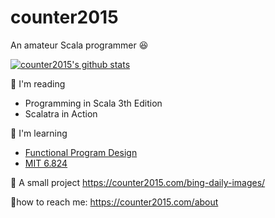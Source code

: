 # counter2015
An amateur Scala programmer :satisfied:

[![counter2015's github stats](https://github-readme-stats.vercel.app/api?username=counter2015)](https://github.com/counter2015/github-readme-stats)

:seedling:  I'm reading 

- Programming in Scala 3th Edition
- Scalatra in Action

:eyes: I'm learning

- [Functional Program Design](https://www.coursera.org/learn/progfun2)
- [MIT 6.824](https://www.bilibili.com/video/BV1R7411t71W?p=1)

:shit: A small project https://counter2015.com/bing-daily-images/

:bell:how to reach me: https://counter2015.com/about
